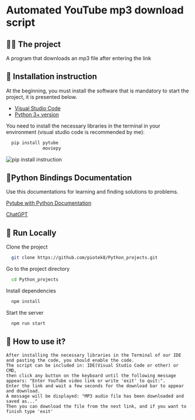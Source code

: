
# Automated YouTube mp3 download script


## 👨‍💻 The project 

A program that downloads an mp3 file after entering the link


## 💬 Installation instruction 
At the beginning, you must install the software that is mandatory to start the project, it is presented below.
 - [Visual Studio Code](https://code.visualstudio.com/docs/setup/windows)   
 - [Python 3+ version](https://realpython.com/installing-python/#how-to-install-python-on-windows)


You need to install the necessary libraries in the terminal in your environment (visual studio code is recommended by me):

```bash
  pip install pytube
              moviepy

```
![pip install instruction](https://user-images.githubusercontent.com/82182989/226630656-e2937091-8d83-48ff-9c6e-094fed5b6491.jpg)


## 📜Python Bindings Documentation

Use this documentations for learning and finding solutions to problems.

[Pytube with Python Documentation](https://pytube.io/en/latest/)

[ChatGPT](https://openai.com/blog/chatgpt)


## 🔗 Run Locally

Clone the project

```bash
  git clone https://github.com/piotek8/Python_projects.git

```

Go to the project directory

```bash
  cd Python_projects
```

Install dependencies

```bash
  npm install
```

Start the server

```bash
  npm run start
```

## 📁 How to use it? 
```
After installing the necessary libraries in the Terminal of our IDE and pasting the code, you should enable the code. 
The script can be included in: IDE(Visual Studio Code or other) or CMD,
then click any button on the keyboard until the following message appears: "Enter YouTube video link or write 'exit' to quit:". 
Enter the link and wait a few seconds for the download bar to appear and download. 
A message will be displayed: "MP3 audio file has been downloaded and saved as..."
Then you can download the file from the next link, and if you want to finish type 'exit'
```



